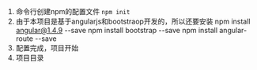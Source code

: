 ﻿1. 命令行创建npm的配置文件 
    `npm init`
2. 由于本项目是基于angularjs和bootstraop开发的，所以还要安装
        npm install angular@1.4.9 --save
        npm install bootstrap --save
        npm install angular-route --save
3. 配置完成，项目开始
4. 项目目录
        
    